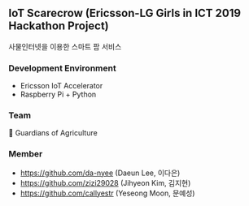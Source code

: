 ## IoT Scarecrow (Ericsson-LG Girls in ICT 2019 Hackathon Project)
사물인터넷을 이용한 스마트 팜 서비스

### Development Environment
- Ericsson IoT Accelerator
- Raspberry Pi + Python

### Team
:seedling: Guardians of Agriculture

### Member
- https://github.com/da-nyee (Daeun Lee, 이다은)
- https://github.com/zizi29028 (Jihyeon Kim, 김지현)
- https://github.com/callyestr (Yeseong Moon, 문예성)